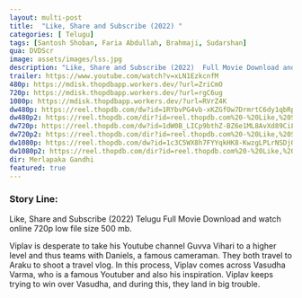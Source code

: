 ```yaml
---
layout: multi-post
title:  "Like, Share and Subscribe (2022) "
categories: [ Telugu]
tags: [Santosh Shoban, Faria Abdullah, Brahmaji, Sudarshan]
qua: DVDScr
image: assets/images/lss.jpg
description: "Like, Share and Subscribe (2022)  Full Movie Download and watch online 720p low file size 500 mb."
trailer: https://www.youtube.com/watch?v=xLN1EzkcnfM
480p: https://mdisk.thopdbapp.workers.dev/?url=ZriCmO
720p: https://mdisk.thopdbapp.workers.dev/?url=rgC6ug
1080p: https://mdisk.thopdbapp.workers.dev/?url=RVrZ4K
dw480p: https://reel.thopdb.com/dw?id=1RYbvPG4vb-xKZGfOw7DrmrtC6dy1qbRp
dw480p2: https://reel.thopdb.com/dir?id=reel.thopdb.com%20-%20Like,%20Share%20&%20Subscribe%20(2022)%20Telugu%20DVDScr%20x264%20AAC%20400MB.mkv
dw720p: https://reel.thopdb.com/dw?id=1dW0B_LICp9bthZ-BZ6e1ML8AvXd89CiL
dw720p2: https://reel.thopdb.com/dir?id=reel.thopdb.com%20-%20Like,%20Share%20&%20Subscribe%20(2022)%20720p%20Telugu%20DVDScr%20x264%20AAC%20950MB.mkv
dw1080p: https://reel.thopdb.com/dw?id=1c3C5WX8h7FYYqkHK8-KwzgLPLrNSDjOs
dw1080p2: https://reel.thopdb.com/dir?id=reel.thopdb.com%20-%20Like,%20Share%20&%20Subscribe%20(2022)%201080p%20Telugu%20DVDScr%20x264%20AAC%202.4GB.mkv
dir: Merlapaka Gandhi
featured: true
---
```


### Story Line:
Like, Share and Subscribe (2022)  Telugu Full Movie Download and watch online 720p low file size 500 mb.

Viplav is desperate to take his Youtube channel Guvva Vihari to a higher level and thus teams with Daniels, a famous cameraman. They both travel to Araku to shoot a travel vlog. In this process, Viplav comes across Vasudha Varma, who is a famous Youtuber and also his inspiration. Viplav keeps trying to win over Vasudha, and during this, they land in big trouble.

